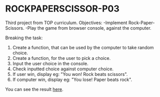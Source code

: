# ROCKPAPERSCISSOR-P03

Third project from TOP curriculum.
Objectives: 
-Implement Rock-Paper-Scissors.
-Play the game from browser console, against the computer.

Breaking the task:
1. Create a function, that can be used by the computer to take random choice.
2. Create a function, for the user to pick a choice.
3. Input the user choice in the console.
4. Check inputted choice against computer choice.
5. If user win, display eg: "You won! Rock beats scissors".
6. If computer win, display eg: "You lose! Paper beats rock". 

You can see the result <a href="#">here</a>.
